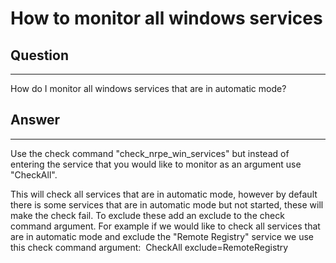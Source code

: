 # How to monitor all windows services

## Question

* * * * *

How do I monitor all windows services that are in automatic mode?

## Answer

* * * * *

Use the check command "check\_nrpe\_win\_services" but instead of entering the service that you would like to monitor as an argument use "CheckAll".

This will check all services that are in automatic mode, however by default there is some services that are in automatic mode but not started, these will make the check fail. To exclude these add an exclude to the check command argument. For example if we would like to check all services that are in automatic mode and exclude the "Remote Registry" service we use this check command argument:  CheckAll exclude=RemoteRegistry

